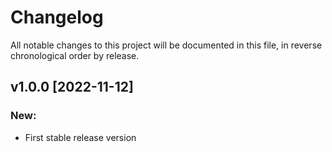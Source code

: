 # Changelog

All notable changes to this project will be documented in this file,
in reverse chronological order by release.

## v1.0.0 [2022-11-12]

### New:
* First stable release version